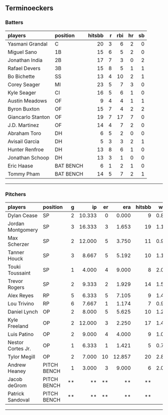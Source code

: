 ## Terminoeckers

### Batters

 
|players           |position  | hitsbb|  r| rbi| hr| sb| 
|:-----------------|:---------|------:|--:|---:|--:|--:| 
|Yasmani Grandal   |C         |     20|  3|   6|  2|  0| 
|Miguel Sano       |1B        |     15|  6|   5|  2|  0| 
|Jonathan India    |2B        |     17|  7|   3|  0|  2| 
|Rafael Devers     |3B        |     15|  8|   5|  1|  1| 
|Bo Bichette       |SS        |     13|  4|  10|  2|  1| 
|Corey Seager      |MI        |     23|  5|   7|  3|  0| 
|Kyle Seager       |CI        |     16|  5|   6|  1|  0| 
|Austin Meadows    |OF        |      9|  4|   4|  1|  1| 
|Byron Buxton      |OF        |     15|  7|   4|  2|  2| 
|Giancarlo Stanton |OF        |     19|  7|  17|  7|  0| 
|J.D. Martinez     |OF        |     14|  4|   7|  2|  0| 
|Abraham Toro      |DH        |      6|  5|   2|  0|  0| 
|Avisail Garcia    |DH        |      5|  3|   3|  2|  1| 
|Hunter Renfroe    |DH        |     13|  8|   6|  1|  0| 
|Jonathan Schoop   |DH        |     13|  3|   1|  0|  0| 
|Eric Haase        |BAT BENCH |      6|  1|   2|  1|  0| 
|Tommy Pham        |BAT BENCH |     14|  5|   7|  2|  1| 


* * *

### Pitchers

 
|players           |position    |  g|     ip| er|    era| hitsbb|  whip| so|  w| sv| 
|:-----------------|:-----------|--:|------:|--:|------:|------:|-----:|--:|--:|--:| 
|Dylan Cease       |SP          |  2| 10.333|  0|  0.000|      9| 0.871| 19|  2|  0| 
|Jordan Montgomery |SP          |  3| 16.333|  3|  1.653|     19| 1.163| 22|  1|  0| 
|Max Scherzer      |SP          |  2| 12.000|  5|  3.750|     11| 0.917| 13|  1|  0| 
|Tanner Houck      |SP          |  3|  8.667|  5|  5.192|     10| 1.154| 13|  1|  0| 
|Touki Toussaint   |SP          |  1|  4.000|  4|  9.000|      8| 2.000|  5|  0|  0| 
|Trevor Rogers     |SP          |  2|  9.333|  2|  1.929|     14| 1.500| 13|  0|  0| 
|Alex Reyes        |RP          |  5|  6.333|  5|  7.105|      9| 1.421|  9|  3|  0| 
|Lou Trivino       |RP          |  6|  7.667|  1|  1.174|      7| 0.913| 10|  2|  0| 
|Daniel Lynch      |OP          |  2|  8.000|  5|  5.625|     10| 1.250|  6|  0|  0| 
|Kyle Freeland     |OP          |  2| 12.000|  3|  2.250|     17| 1.417| 12|  1|  0| 
|Luis Patino       |OP          |  2|  9.000|  4|  4.000|      9| 1.000|  5|  0|  0| 
|Nestor Cortes Jr. |OP          |  1|  6.333|  1|  1.421|      5| 0.789| 11|  0|  0| 
|Tylor Megill      |OP          |  2|  7.000| 10| 12.857|     20| 2.857|  5|  0|  0| 
|Andrew Heaney     |PITCH BENCH |  1|  3.000|  3|  9.000|      6| 2.000|  4|  0|  0| 
|Jacob deGrom      |PITCH BENCH | **|     **| **|     **|     **|    **| **| **| **| 
|Patrick Sandoval  |PITCH BENCH | **|     **| **|     **|     **|    **| **| **| **| 


* * *


